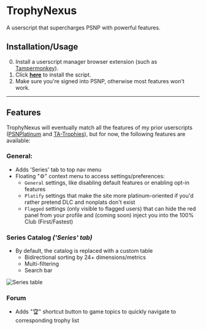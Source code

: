 # TrophyNexus
A userscript that supercharges PSNP with powerful features.

## Installation/Usage
0. Install a userscript manager browser extension (such as [Tampermonkey](https://www.tampermonkey.net/)).
1. Click [**here**](https://github.com/GIONAScm2/TrophyNexus/raw/main/TrophyNexus.user.js) to install the script.
2. Make sure you're signed into PSNP, otherwise most features won't work.
___
## Features

TrophyNexus will eventually match all the features of my prior userscripts ([PSNPlatinum](https://github.com/GIONAScm2/PSNPlatinum) and [TA-Trophies](https://github.com/GIONAScm2/TA-Trophies)), but for now, the following features are available:

### General:

- Adds 'Series' tab to top nav menu
- Floating "⚙️" context menu to access settings/preferences:
  - `General` settings, like disabling default features or enabling opt-in features
  - `Platify` settings that make the site more platinum-oriented if you'd rather pretend DLC and nonplats don't exist
  - `Flagged` settings (only visible to flagged users) that can hide the red panel from your profile and (coming soon) inject you into the 100% Club (First/Fastest)

### Series Catalog *('Series' tab)*
- By default, the catalog is replaced with a custom table
  - Bidirectional sorting by 24+ dimensions/metrics
  - Multi-filtering
  - Search bar

![Series table](https://github.com/GIONAScm2/TrophyNexus/assets/18505056/8318ba95-4f4a-4f8f-b6ac-b8ed1dd58851)

### Forum
- Adds "🏆" shortcut button to game topics to quickly navigate to corresponding trophy list